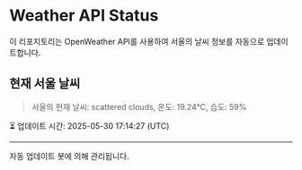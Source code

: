 
# Weather API Status

이 리포지토리는 OpenWeather API를 사용하여 서울의 날씨 정보를 자동으로 업데이트합니다.

## 현재 서울 날씨
> 서울의 현재 날씨: scattered clouds, 온도: 19.24°C, 습도: 59%

⏳ 업데이트 시간: 2025-05-30 17:14:27 (UTC)

---
자동 업데이트 봇에 의해 관리됩니다.
